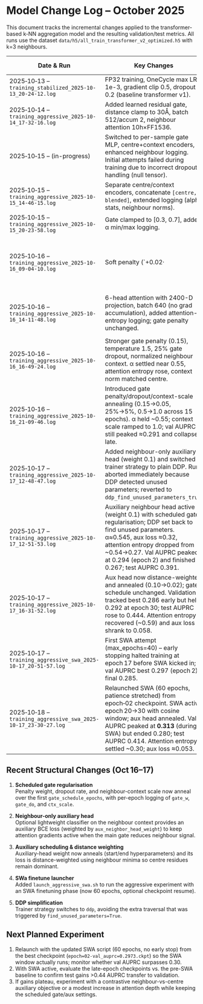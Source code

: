 # Model Change Log – October 2025

This document tracks the incremental changes applied to the transformer-based k-NN aggregation model and the resulting validation/test metrics. All runs use the dataset `data/h5/all_train_transformer_v2_optimized.h5` with k=3 neighbours.

| Date & Run | Key Changes | Files Touched | Val AUPRC | Test AUPRC / Notes |
|------------|-------------|---------------|-----------|--------------------|
| 2025‑10‑13 – `training_stabilized_2025-10-13_20-24-12.log` | FP32 training, OneCycle max LR 1e-3, gradient clip 0.5, dropout 0.2 (baseline transformer v1). | `configs/experiment/fusion_transformer_complete.yaml` | 0.243 | 0.347 |
| 2025‑10‑14 – `training_aggressive_2025-10-14_17-32-16.log` | Added learned residual gate, distance clamp to 30Å, batch 512/accum 2, neighbour attention 10h×FF1536. | `src/models/esm_tabular_module.py`, `configs/data/h5_transformer_aggregation.yaml`, `configs/experiment/fusion_transformer_aggressive.yaml` | **0.300** | **0.423** |
| 2025‑10‑15 – (in-progress) | Switched to per-sample gate MLP, centre+context encoders, enhanced neighbour logging. Initial attempts failed during training due to incorrect dropout handling (null tensor). | `src/models/esm_tabular_module.py` | – | Run aborted (`TypeError: zeros_like`), fixed in subsequent commit. |
| 2025‑10‑15 – `training_aggressive_2025-10-15_14-46-15.log` | Separate centre/context encoders, concatenate `[centre, blended]`, extended logging (alpha stats, neighbour norms). | `src/models/esm_tabular_module.py`, `configs/experiment/fusion_transformer_aggressive.yaml` | **0.308** | 0.417 (gate still high at ~0.98). |
| 2025‑10‑15 – `training_aggressive_2025-10-15_20-23-58.log` | Gate clamped to [0.3, 0.7], added α min/max logging. | `src/models/esm_tabular_module.py` | 0.188 | 0.409 (gate centred ~0.70; val AUPRC dropped, test similar). |
| 2025‑10‑16 – `training_aggressive_2025-10-16_09-04-10.log` | Soft penalty (`+0.02·|ᾱ-0.6|`), alpha logging. Penalty insufficient—α returned to ≈0.98. | `src/models/esm_tabular_module.py` | 0.269 | 0.417 |
| 2025‑10‑16 – `training_aggressive_2025-10-16_14-11-48.log` | 6-head attention with 2400-D projection, batch 640 (no grad accumulation), added attention-entropy logging; gate penalty unchanged. | `src/models/neighbor_attention_encoder.py`, `src/models/esm_tabular_module.py`, `configs/model/esm_tabular_transformer.yaml`, `configs/data/h5_transformer_aggregation.yaml`, `configs/experiment/fusion_transformer_aggressive.yaml`, `launch_aggressive_training.sh` | 0.301 | 0.407 (α ≈ 1.0 despite penalty; neighbour context norm >> centre). |
| 2025‑10‑16 – `training_aggressive_2025-10-16_16-49-24.log` | Stronger gate penalty (0.15), temperature 1.5, 25% gate dropout, normalized neighbour context. α settled near 0.55, attention entropy rose, context norm matched centre. | `src/models/esm_tabular_module.py`, `configs/model/esm_tabular_transformer.yaml`, `configs/experiment/fusion_transformer_aggressive.yaml`, `launch_aggressive_training.sh` | 0.298 | 0.428 (validation peaked early; late epochs drifted down when dropout remained high). |
| 2025‑10‑16 – `training_aggressive_2025-10-16_21-09-46.log` | Introduced gate penalty/dropout/context-scale annealing (0.15→0.05, 25%→5%, 0.5→1.0 across 15 epochs). α held ~0.55; context scale ramped to 1.0; val AUPRC still peaked ≈0.291 and collapsed late. | `src/models/esm_tabular_module.py`, `configs/model/esm_tabular_transformer.yaml`, `configs/experiment/fusion_transformer_aggressive.yaml`, `launch_aggressive_training.sh` | 0.291 | 0.433 (final val degraded once LR small, but test AUPRC remained 0.433). |
| 2025‑10‑17 – `training_aggressive_2025-10-17_12-48-47.log` | Added neighbour-only auxiliary head (weight 0.1) and switched trainer strategy to plain DDP. Run aborted immediately because DDP detected unused parameters; reverted to `ddp_find_unused_parameters_true`. | `src/models/esm_tabular_module.py`, `configs/model/esm_tabular_transformer.yaml`, `configs/experiment/fusion_transformer_aggressive.yaml`, `launch_aggressive_training.sh` | – | Run failed (DDP unused-parameter check). |
| 2025‑10‑17 – `training_aggressive_2025-10-17_12-51-53.log` | Auxiliary neighbour head active (weight 0.1) with scheduled gate regularisation; DDP set back to find unused parameters. α≈0.545, aux loss ≈0.32, attention entropy dropped from ~0.54→0.27. Val AUPRC peaked at 0.294 (epoch 2) and finished at 0.267; test AUPRC 0.391. | `src/models/esm_tabular_module.py`, `configs/experiment/fusion_transformer_aggressive.yaml`, `launch_aggressive_training.sh` | 0.294 | 0.391 (aux head improved stability but late validation still trends down). |
| 2025‑10‑17 – `training_aggressive_2025-10-17_16-31-52.log` | Aux head now distance-weighted and annealed (0.10→0.02); gate schedule unchanged. Validation tracked best 0.286 early but held 0.292 at epoch 30; test AUPRC rose to 0.444. Attention entropy recovered (~0.59) and aux loss shrank to 0.058. | `src/models/esm_tabular_module.py`, `configs/model/esm_tabular_transformer.yaml`, `configs/experiment/fusion_transformer_aggressive.yaml`, `launch_aggressive_training.sh` | 0.292 | 0.444 (late validation stabilised; still shy of the 0.30 target). |
| 2025‑10‑17 – `training_aggressive_swa_2025-10-17_20-51-57.log` | First SWA attempt (max_epochs=40) – early stopping halted training at epoch 17 before SWA kicked in; val AUPRC best 0.297 (epoch 2), final 0.285. | `launch_aggressive_swa.sh` | 0.297 | 0.285 (same as non-SWA baseline; SWA phase never started). |
| 2025‑10‑18 – `training_aggressive_swa_2025-10-17_23-30-27.log` | Relaunched SWA (60 epochs, patience stretched) from epoch‑02 checkpoint. SWA active epoch 20→30 with cosine window; aux head annealed. Val AUPRC peaked at **0.313** (during SWA) but ended 0.280; test AUPRC 0.414. Attention entropy settled ~0.30; aux loss ≈0.053. | `launch_aggressive_swa.sh`, `src/models/esm_tabular_module.py`, `configs/experiment/fusion_transformer_aggressive.yaml` | **0.313** | 0.414 (SWA delivered modest test gain yet val still below 0.30 target). |

## Recent Structural Changes (Oct 16–17)

1. **Scheduled gate regularisation**  
   Penalty weight, dropout rate, and neighbour-context scale now anneal over the first `gate_schedule_epochs`, with per-epoch logging of `gate_w`, `gate_do`, and `ctx_scale`.

2. **Neighbour-only auxiliary head**  
   Optional lightweight classifier on the neighbour context provides an auxiliary BCE loss (weighted by `aux_neighbor_head_weight`) to keep attention gradients active when the main gate reduces neighbour signal.

3. **Auxiliary scheduling & distance weighting**  
   Auxiliary-head weight now anneals (start/end hyperparameters) and its loss is distance-weighted using neighbour minima so centre residues remain dominant.

4. **SWa finetune launcher**  
   Added `launch_aggressive_swa.sh` to run the aggressive experiment with an SWA finetuning phase (now 60 epochs, optional checkpoint resume).

5. **DDP simplification**  
   Trainer strategy switches to `ddp`, avoiding the extra traversal that was triggered by `find_unused_parameters=True`.

## Next Planned Experiment

1. Relaunch with the updated SWA script (60 epochs, no early stop) from the best checkpoint (`epoch=02-val_auprc=0.2973.ckpt`) so the SWA window actually runs; monitor whether val AUPRC surpasses 0.30.
2. With SWA active, evaluate the late-epoch checkpoints vs. the pre-SWA baseline to confirm test gains >0.44 AUPRC transfer to validation.
3. If gains plateau, experiment with a contrastive neighbour-vs-centre auxiliary objective or a modest increase in attention depth while keeping the scheduled gate/aux settings.
